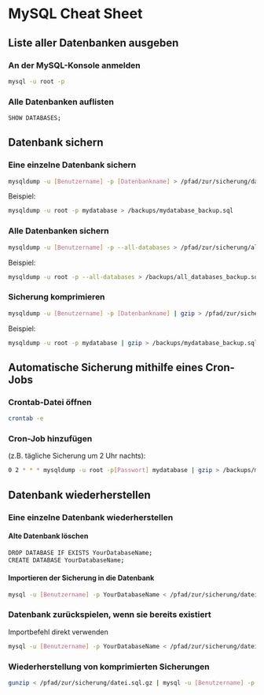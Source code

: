 
# MySQL Cheat Sheet

## Liste aller Datenbanken ausgeben

### An der MySQL-Konsole anmelden
```bash
mysql -u root -p
```

### Alle Datenbanken auflisten
```bash
SHOW DATABASES;
```



## Datenbank sichern

### Eine einzelne Datenbank sichern
```bash
mysqldump -u [Benutzername] -p [Datenbankname] > /pfad/zur/sicherung/datei.sql
```

Beispiel:
```bash
mysqldump -u root -p mydatabase > /backups/mydatabase_backup.sql
```

### Alle Datenbanken sichern

```bash
mysqldump -u [Benutzername] -p --all-databases > /pfad/zur/sicherung/alle_datenbanken.sql
```

Beispiel:
```bash
mysqldump -u root -p --all-databases > /backups/all_databases_backup.sql
```

### Sicherung komprimieren
```bash
mysqldump -u [Benutzername] -p [Datenbankname] | gzip > /pfad/zur/sicherung/datei.sql.gz
```

Beispiel:
```bash
mysqldump -u root -p mydatabase | gzip > /backups/mydatabase_backup.sql.gz
```

## Automatische Sicherung mithilfe eines Cron-Jobs

### Crontab-Datei öffnen
```bash
crontab -e
```

### Cron-Job hinzufügen 
(z.B. tägliche Sicherung um 2 Uhr nachts):
```bash
0 2 * * * mysqldump -u root -p[Passwort] mydatabase | gzip > /backups/mydatabase_backup_$(date +\%F).sql.gz
```

## Datenbank wiederherstellen

### Eine einzelne Datenbank wiederherstellen

#### Alte Datenbank löschen
```bash
DROP DATABASE IF EXISTS YourDatabaseName;
CREATE DATABASE YourDatabaseName;
```

#### Importieren der Sicherung in die Datenbank
```bash
mysql -u [Benutzername] -p YourDatabaseName < /pfad/zur/sicherung/datei.sql

```

### Datenbank zurückspielen, wenn sie bereits existiert
Importbefehl direkt verwenden

```bash
mysql -u [Benutzername] -p YourDatabaseName < /pfad/zur/sicherung/datei.sql
```

### Wiederherstellung von komprimierten Sicherungen

```bash
gunzip < /pfad/zur/sicherung/datei.sql.gz | mysql -u [Benutzername] -p YourDatabaseName

```
